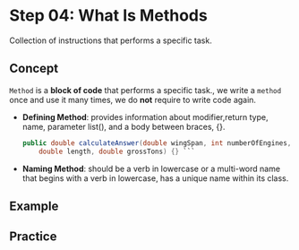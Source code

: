 # Step 04: What Is Methods
Collection of instructions that performs a specific task.
## Concept
`Method` is a **block of code** that performs a specific task., we write a `method` once and use it many times, we do **not** require to write code again.
- **Defining Method**: provides information about modifier,return type, name, parameter list(), 
 and a body between braces, {}.
  ```java
  public double calculateAnswer(double wingSpan, int numberOfEngines,
      double length, double grossTons) {} ```
 - **Naming Method**: should be a verb in lowercase or a multi-word name that begins with a verb in lowercase, has a unique name within its class.
   
## Example

## Practice
